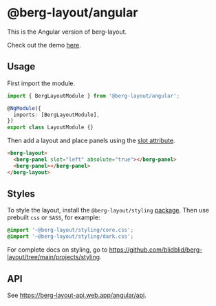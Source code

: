 # @berg-layout/angular

This is the Angular version of berg-layout.

Check out the demo [here](https://berg-layout.web.app/angular).

## Usage

First import the module.

```typescript
import { BergLayoutModule } from '@berg-layout/angular';

@NgModule({
  imports: [BergLayoutModule],
})
export class LayoutModule {}
```

Then add a layout and place panels using the [slot attribute](https://developer.mozilla.org/en-US/docs/Web/HTML/Element/slot).

```html
<berg-layout>
  <berg-panel slot="left" absolute="true"></berg-panel>
  <berg-panel></berg-panel>
</berg-layout>
```

## Styles

To style the layout, install the `@berg-layout/styling` [package](https://www.npmjs.com/package/@berg-layout/styling). Then use prebuilt `css` or `SASS`, for example:

```css
@import '~@berg-layout/styling/core.css';
@import '~@berg-layout/styling/dark.css';
```

For complete docs on styling, go to https://github.com/blidblid/berg-layout/tree/main/projects/styling.

## API

See https://berg-layout-api.web.app/angular/api.
